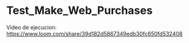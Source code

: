 # Test_Make_Web_Purchases
Video de ejecucion:
https://www.loom.com/share/39d182d5867349edb30fc650fd532408
